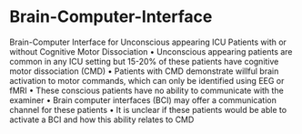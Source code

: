 # Brain-Computer-Interface
Brain-Computer Interface for Unconscious appearing ICU Patients with or without Cognitive Motor Dissociation
• Unconscious appearing patients are common in any ICU setting but 15-20% of these patients have cognitive motor dissociation (CMD)
• Patients with CMD demonstrate willful brain activation to motor commands, which can only be identified using EEG or fMRI
• These conscious patients have no ability to communicate with the examiner
• Brain computer interfaces (BCI) may offer a communication channel for these patients
• It is unclear if these patients would be able to activate a BCI and how this ability relates to CMD
